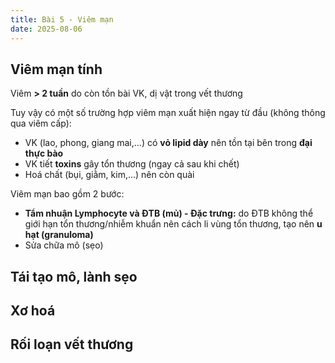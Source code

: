 ```yaml
---
title: Bài 5 - Viêm mạn
date: 2025-08-06
---
```


## Viêm mạn tính

Viêm **> 2 tuần** do còn tồn bài VK, dị vật trong vết thương

Tuy vậy có một số trường hợp viêm mạn xuất hiện ngay từ đầu (không thông qua viêm cấp):

- VK (lao, phong, giang mai,...) có **vỏ lipid dày** nên tồn tại bên trong **đại thực bào**
- VK tiết **toxins** gây tổn thương (ngay cả sau khi chết)
- Hoá chất (bụi, giằm, kim,...) nên còn quài

Viêm mạn bao gồm 2 bước:

- **Tẩm nhuận Lymphocyte và ĐTB (mủ) - Đặc trưng:** do ĐTB không thể giới hạn tổn thương/nhiễm khuẩn nên cách li vùng tổn thương, tạo nên **u hạt (granuloma)**
- Sửa chữa mô (sẹo)

## Tái tạo mô, lành sẹo

## Xơ hoá

## Rối loạn vết thương
